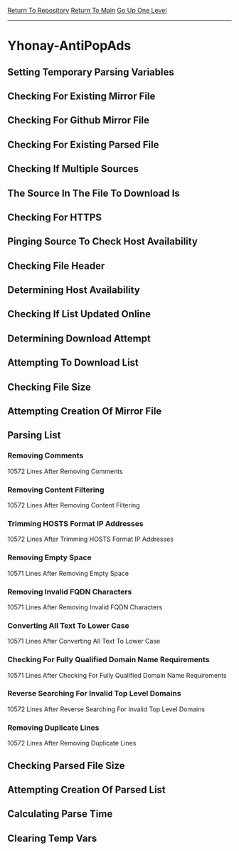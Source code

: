 [Return To Repository](https://github.com/deathbybandaid/piholeparser/)
[Return To Main](https://github.com/deathbybandaid/piholeparser/blob/master/RecentRunLogs/Mainlog.md)
[Go Up One Level](https://github.com/deathbybandaid/piholeparser/blob/master/RecentRunLogs/TopLevelScripts/30-Processing-External-Blacklists.md)
____________________________________
# Yhonay-AntiPopAds
## Setting Temporary Parsing Variables
## Checking For Existing Mirror File
## Checking For Github Mirror File
## Checking For Existing Parsed File
## Checking If Multiple Sources
## The Source In The File To Download Is
## Checking For HTTPS
## Pinging Source To Check Host Availability
## Checking File Header
## Determining Host Availability
## Checking If List Updated Online
## Determining Download Attempt
## Attempting To Download List
## Checking File Size
## Attempting Creation Of Mirror File
## Parsing List
### Removing Comments
10572 Lines After Removing Comments
### Removing Content Filtering
10572 Lines After Removing Content Filtering
### Trimming HOSTS Format IP Addresses
10572 Lines After Trimming HOSTS Format IP Addresses
### Removing Empty Space
10571 Lines After Removing Empty Space
### Removing Invalid FQDN Characters
10571 Lines After Removing Invalid FQDN Characters
### Converting All Text To Lower Case
10571 Lines After Converting All Text To Lower Case
### Checking For Fully Qualified Domain Name Requirements
10571 Lines After Checking For Fully Qualified Domain Name Requirements
### Reverse Searching For Invalid Top Level Domains
10572 Lines After Reverse Searching For Invalid Top Level Domains
### Removing Duplicate Lines
10572 Lines After Removing Duplicate Lines
## Checking Parsed File Size
## Attempting Creation Of Parsed List
## Calculating Parse Time
## Clearing Temp Vars

